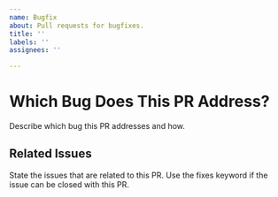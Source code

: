 ```yaml
---
name: Bugfix
about: Pull requests for bugfixes.
title: ''
labels: ''
assignees: ''

---
```


# Which Bug Does This PR Address?
Describe which bug this PR addresses and how.

## Related Issues
State the issues that are related to this PR.
Use the fixes keyword if the issue can be closed with this PR.
